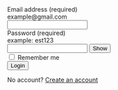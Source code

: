 <div class="mb-4">
  <label for="email" class="form-label">Email address (required)</label>
  <div class="form-text">example@gmail.com</div>
  <input type="email" class="form-control" id="email" required>
</div>
<div class="mb-4">
  <label for="password" class="form-label">Password (required)</label>
  <div class="form-text">example: est123</div>
  <div class="password-input-wrapper">
    <input class="form-control" id="password-input" name="password" type="password" spellcheck="false" autocomplete="current-password" autocapitalize="none">
    <button type="button" class="password-input-toggle" aria-controls="password-input" aria-label="Show password" aria-expanded="false">Show</button>
  </div>
</div>
<div class="form-check mb-4">
  <input class="form-check-input" type="checkbox" value="" id="flexCheckDefault">
  <label class="form-check-label" for="flexCheckDefault">
    Remember me
  </label>
</div>
<div class="mb-4">
  <button type="button" class="btn btn-primary">Login</button>
</div>
<p>No account? <a href="#">Create an account</a></p>